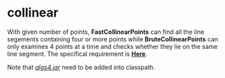 # collinear

With given number of points, **FastCollinearPoints** can find all the line segements containing four or more points while **BruteCollinearPoints** can only examines 4 points at a time and checks whether they lie on the same line segment. The specifical requirement is [**Here**](https://coursera.cs.princeton.edu/algs4/assignments/collinear/specification.php).

Note that [*algs4.jar*](../) need to be added into classpath.
